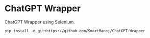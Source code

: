 # ChatGPT Wrapper
 ChatGPT Wrapper using Selenium.

```
pip install -e git+https://github.com/SmartManoj/ChatGPT-Wrapper
```
